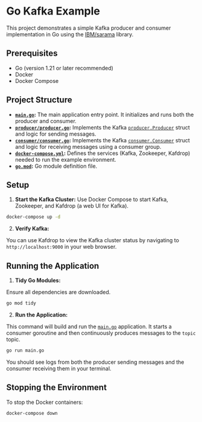 # Go Kafka Example

This project demonstrates a simple Kafka producer and consumer implementation in Go using the [IBM/sarama](https://github.com/IBM/sarama) library.

## Prerequisites

* Go (version 1.21 or later recommended)
* Docker
* Docker Compose

## Project Structure

* **[`main.go`](main.go):** The main application entry point. It initializes and runs both the producer and consumer.
* **[`producer/producer.go`](producer/producer.go):** Implements the Kafka [`producer.Producer`](producer/producer.go) struct and logic for sending messages.
* **[`consumer/consumer.go`](consumer/consumer.go):** Implements the Kafka [`consumer.Consumer`](consumer/consumer.go) struct and logic for receiving messages using a consumer group.
* **[`docker-compose.yml`](docker-compose.yml):** Defines the services (Kafka, Zookeeper, Kafdrop) needed to run the example environment.
* **[`go.mod`](go.mod):** Go module definition file.

## Setup

1. **Start the Kafka Cluster:**
Use Docker Compose to start Kafka, Zookeeper, and Kafdrop (a web UI for Kafka).

```sh
docker-compose up -d
```

2. **Verify Kafka:**

You can use Kafdrop to view the Kafka cluster status by navigating to `http://localhost:9000` in your web browser.

## Running the Application

1. **Tidy Go Modules:**

Ensure all dependencies are downloaded.

```sh
go mod tidy
```

2. **Run the Application:**

This command will build and run the [`main.go`](main.go) application. It starts a consumer goroutine and then continuously produces messages to the `topic` topic.

```sh
go run main.go
```

You should see logs from both the producer sending messages and the consumer receiving them in your terminal.

## Stopping the Environment

To stop the Docker containers:

```sh
docker-compose down
